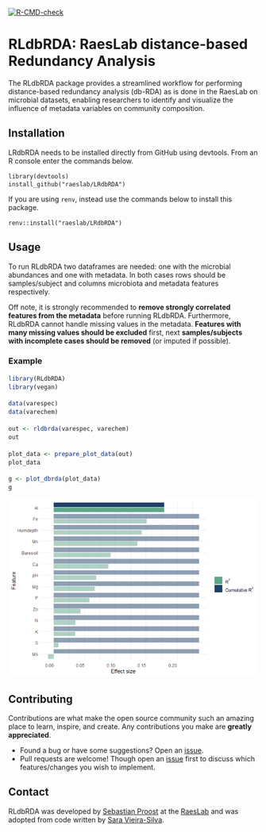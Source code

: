 <!-- badges: start -->
[![R-CMD-check](https://github.com/raeslab/RLdbRDA/actions/workflows/R-CMD-check.yaml/badge.svg)](https://github.com/raeslab/RLdbRDA/actions/workflows/R-CMD-check.yaml)
<!-- badges: end -->

# RLdbRDA: RaesLab distance-based Redundancy Analysis

The RLdbRDA package provides a streamlined workflow for performing distance-based redundancy analysis (db-RDA) as is done in the RaesLab on microbial datasets, enabling researchers to identify and visualize the influence of metadata variables on community composition.

## Installation


LRdbRDA needs to be installed directly from GitHub using devtools. From an R console enter the commands below.


```commandline
library(devtools)
install_github("raeslab/LRdbRDA")
```

If you are using ```renv```, instead use the commands below to install this package.

```commandline
renv::install("raeslab/LRdbRDA")
```


## Usage

To run RLdbRDA two dataframes are needed: one with the microbial abundances and one with metadata. In both cases rows should be samples/subject and columns microbiota and metadata features respectively. 

Off note, it is strongly recommended to **remove strongly correlated features from the metadata** before running RLdbRDA. Furthermore, RLdbRDA cannot handle missing values in the metadata. **Features with many missing values should be excluded** first, next **samples/subjects with incomplete cases should be removed** (or imputed if possible).

### Example

```R
library(RLdbRDA)
library(vegan)

data(varespec)
data(varechem)

out <- rldbrda(varespec, varechem)
out

plot_data <- prepare_plot_data(out)
plot_data

g <- plot_dbrda(plot_data)
g
```

![bar plot showing the single and cumulative effect of various features on the varespec dataset included in vegan](./docs/img/rldbrda_example_output.png)

## Contributing

Contributions are what make the open source community such an amazing place to learn, inspire, and create. Any contributions you make are **greatly appreciated**.

  * Found a bug or have some suggestions? Open an [issue](https://github.com/raeslab/RLdbRDA/issues).
  * Pull requests are welcome! Though open an [issue](https://github.com/raeslab/RLdbRDA/issues) first to discuss which features/changes you wish to implement.

## Contact

RLdbRDA was developed by [Sebastian Proost](https://sebastian.proost.science/) at the [RaesLab](https://raeslab.sites.vib.be/en) and was adopted from code written by [Sara Vieira-Silva](https://saravsilva.github.io/).
